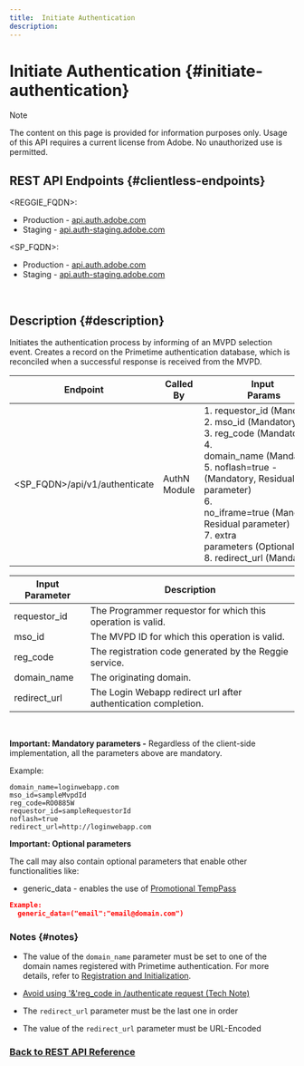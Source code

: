 ```yaml
---
title:  Initiate Authentication
description:
---
```


# Initiate Authentication {#initiate-authentication}

>[!NOTE] 
>
>The content on this page is provided for information purposes only. Usage of this API requires a current license from Adobe. No unauthorized use is permitted.

## REST API Endpoints {#clientless-endpoints}

<REGGIE_FQDN>:

* Production - [api.auth.adobe.com](http://api.auth.adobe.com/)
* Staging - [api.auth-staging.adobe.com](http://api.auth-staging.adobe.com/)

<SP_FQDN>:

* Production - [api.auth.adobe.com](http://api.auth.adobe.com/)
* Staging - [api.auth-staging.adobe.com](http://api.auth-staging.adobe.com/)

</br>


## Description {#description}

Initiates the authentication process by informing of an MVPD selection
event. Creates a record on the Primetime authentication database, which
is reconciled when a successful response is received from the MVPD. 


  
| Endpoint | Called  <br>By | Input   <br>Params | HTTP  <br>Method | Response | HTTP  <br>Response |
| --- | --- | --- | --- | --- | --- |
| <SP_FQDN>/api/v1/authenticate | AuthN Module | 1.  requestor_id (Mandatory)<br>2.  mso_id (Mandatory)<br>3.  reg_code (Mandatory)<br>4.  domain_name (Mandatory)<br>5.  noflash=true -  <br>    (Mandatory, Residual parameter)<br>6.  no_iframe=true (Mandatory, Residual parameter)<br>7.  extra parameters (Optional)<br>8.  redirect_url (Mandatory) | GET | The Login Web App is redirected to the MVPD login page. | 302 for full redirect implementations |


| Input Parameter | Description |
| --- | --- |
| requestor_id   | The Programmer requestor for which this operation is valid. |
| mso_id | The MVPD ID for which this operation is valid.|
| reg_code | The registration code generated by the Reggie service. |
| domain_name | The originating domain. |
| redirect_url | The Login Webapp redirect url after authentication completion. |

</br>

**Important: Mandatory parameters -** Regardless of the client-side implementation, all the parameters above are mandatory.

Example:     

```
domain_name=loginwebapp.com
mso_id=sampleMvpdId
reg_code=RO0885W
requestor_id=sampleRequestorId
noflash=true
redirect_url=http://loginwebapp.com
```

**Important: Optional parameters**

The call may also contain optional parameters that enable other functionalities like:

* generic\_data - enables the use of [Promotional TempPass](https://tve.helpdocsonline.com/promotional-temp-pass)

```JSON
Example:
  generic_data=("email":"email@domain.com")
```


### **Notes** {#notes}

* The value of the `domain_name` parameter must be set to one of the domain names registered with Primetime authentication. For more details, refer to [Registration and Initialization](http://tve.helpdocsonline.com/new-programmer-overview$reg_and_init).

* [Avoid using '&'reg\_code in /authenticate request (Tech Note)](https://tve.helpdocsonline.com/clientless:-avoid-using-'&'reg_code-in-/authenticate-request)

* The `redirect_url` parameter must be the last one in order

* The value of the `redirect_url` parameter must be URL-Encoded

### [Back to REST API Reference](http://tve.helpdocsonline.com/rest-api-reference)
